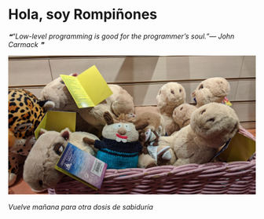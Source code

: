 # Hola, soy Rompiñones

<!--STARTS_HERE_QUOTE_README-->
<i>❝“Low-level programming is good for the programmer’s soul.”— John Carmack   ❞</i>
<!--ENDS_HERE_QUOTE_README-->

<!--START_SECTION:update_image-->
![alt text](https://raw.githubusercontent.com/focaalvarez/rompinones/main/.github/images/IMG_20220428_210615.jpg?raw=true)
<!--END_SECTION:update_image-->

*Vuelve mañana para otra dosis de sabiduría*
